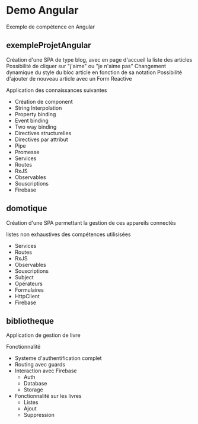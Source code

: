 # Demo Angular

Exemple de compétence en Angular

## exempleProjetAngular

Création d'une SPA de type blog, avec en page d'accueil la liste des articles
Possibilité de cliquer sur "j'aime" ou "je n'aime pas"
Changement dynamique du style du bloc article en fonction de sa notation
Possibilité d'ajouter de nouveau article avec un Form Reactive

Application des connaissances suivantes
- Création de component
- String Interpolation
- Property binding
- Event binding
- Two way binding
- Directives structurelles
- Directives par attribut
- Pipe
- Promesse
- Services 
- Routes
- RxJS
- Observables
- Souscriptions
- Firebase

## domotique

Création d'une SPA permettant la gestion de ces appareils connectés 

listes non exhaustives des compétences utilisisées 
- Services 
- Routes
- RxJS
- Observables
- Souscriptions
- Subject
- Opérateurs
- Formulaires
- HttpClient
- Firebase

## bibliotheque

Application de gestion de livre

Fonctionnalité
- Systeme d'authentification complet
- Routing avec guards
- Interaction avec Firebase
	- Auth
	- Database
	- Storage
- Fonctionnalité sur les livres
	- Listes
	- Ajout
	- Suppression
